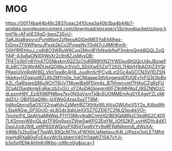 # MOG


https://00f74ba44b46c2837ceac2410cea3a40b3ba4b44b7-apidata.googleusercontent.com/download/storage/v1/b/mogbucket/o/pog.html?jk=AFshE3XgD-bwsZ3SvU-i1aKJkla8wovvcPymWpm2zftexsAGlGetME5YaEit49wz-EjGmxZF6WPenuJPxxb2kCo2PxipeNyT0nN7rJJIMHKm9-O0H1RfEhhoJ_cs6t8O3WRuW6Cxq2MnriBYbNwjbflpP3mkmQmkBQQLZoQYAjF-A3u6aONX0jWoXr2c9n8ZJsMyxDB-7P4TicNrFn6Ym47O5NkxkmXQ23zCtoR8R6fXNZjYWDpu6itQQcUdxJBzqeF4LbRC72kWmMDUeIQOWpJrSVsO_SDilXwE5ZsfT292L7HbVH1bAGXjZ3YQrPKepUiVnRpWrBQ_Vkti1swBc4H8_Juu8m5rfPCydLxt2Gc4aGCCN3VI1DZSNhkbAsyHZgajud8ZLKk2MYm0e_hqCNtaaae3dVkxgwgqDfUOEy1yFQ3t3loBvA2l_r5aRIswpS86u9CHT6UvTMuwiBs6PDim4s_B7Khwcymf7HAqCZgRzFU2CpAD5agtkmkEgRaczb2vGU_sYZAoDAGkjegrnWFZ9nMH9qZJ9SZNNOzCdLezmH9Y_EzjEfi96PNRpg7kv0N3qVxmTkBc6UOMMEmAgSYE4geYZLxMlddZjU-OBif5SaQWn-IzXWeG4xaxSuxTT8M-tjdAoQprrul5aOS722rpaKdyZzMeHRZ1XIHtxWLjhVuOWUhcV5Y2x_K4bs9lhLSlaARGw_GFS0clG-qL8Gdx3qbUeXX5Z7GZD67C2NLQ1pubkVOi-7pjolsrP4_QeAVsaNNWeLP1Yl13MyvlkqBCmhHQ18E9QABRjzC5kdKG2C4057LKSmgvW8yiQLdzTF80n9sxirZWwSwKPG2EpYM_iiOfS2KP_uyHKDYc4dX1DaslJUdUW8_pt9P6SXWQnoPX85jtTpg6VYv9qRFRdNAmm6_dWsXA-V4Nb7s2bs5lwT7bpWL89QcM7hLvFWXlltLlaNeIqiucK4t_UPezxOotLETMfntmwHdRXaB0gFcEAcxWc5LbbktrV4GYl1daWZ10A7vYJj-b3g5pflENkAHlnKrRKbo-o98cnGg&isca=1
